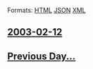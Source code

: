 
Formats: [HTML](2003/02/12/index.html)  [JSON](2003/02/12/index.json)  [XML](2003/02/12/index.xml)  

## [2003-02-12](/news/2003/02/12/index.md)

## [Previous Day...](/news/2003/02/11/index.md)

